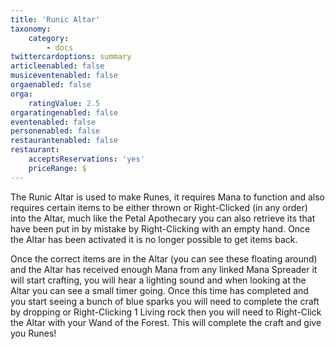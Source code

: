 ```yaml
---
title: 'Runic Altar'
taxonomy:
    category:
        - docs
twittercardoptions: summary
articleenabled: false
musiceventenabled: false
orgaenabled: false
orga:
    ratingValue: 2.5
orgaratingenabled: false
eventenabled: false
personenabled: false
restaurantenabled: false
restaurant:
    acceptsReservations: 'yes'
    priceRange: $
---
```


The Runic Altar is used to make Runes, it requires Mana to function and also requires certain items to be either thrown or Right-Clicked (in any order) into the Altar, much like the Petal Apothecary you can also retrieve its that have been put in by mistake by Right-Clicking with an empty hand. Once the Altar has been activated it is no longer possible to get items back.

Once the correct items are in the Altar (you can see these floating around) and the Altar has received enough Mana from any linked Mana Spreader it will start crafting, you will hear a lighting sound and when looking at the Altar you can see a small timer going. Once this time has completed and you start seeing a bunch of blue sparks you will need to complete the craft by dropping or Right-Clicking 1 Living rock then you will need to Right-Click the Altar with your Wand of the Forest. This will complete the craft and give you Runes!

